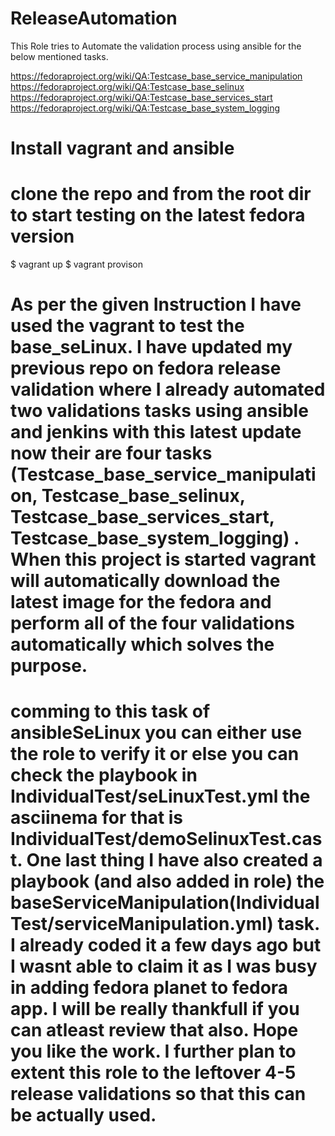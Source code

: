 # ReleaseAutomation

This Role tries to Automate the validation process using ansible for the below mentioned tasks.

https://fedoraproject.org/wiki/QA:Testcase_base_service_manipulation
https://fedoraproject.org/wiki/QA:Testcase_base_selinux
https://fedoraproject.org/wiki/QA:Testcase_base_services_start
https://fedoraproject.org/wiki/QA:Testcase_base_system_logging

# Install vagrant and ansible

# clone the repo and from the root dir to start testing on the latest fedora version
$ vagrant up
$ vagrant provison


# As per the given Instruction I have used the vagrant to test the base_seLinux. I have updated my previous repo on fedora release validation where I already automated two validations tasks using ansible and jenkins with this latest update now their are four tasks (Testcase_base_service_manipulation, Testcase_base_selinux, Testcase_base_services_start, Testcase_base_system_logging) . When this project is started vagrant will automatically download the latest image for the fedora and perform all of the four validations automatically which solves the purpose.

# comming to this task of ansibleSeLinux you can either use the role to verify it or else you can check the playbook in IndividualTest/seLinuxTest.yml the asciinema for that is IndividualTest/demoSelinuxTest.cast. One last thing I have also created a playbook (and also added in role) the baseServiceManipulation(IndividualTest/serviceManipulation.yml) task. I already coded it a few days ago but I wasnt able to claim it as I was busy in adding fedora planet to fedora app. I will be really thankfull if you can atleast review that also. Hope you like the work. I further plan to extent this role to the leftover 4-5 release validations so that this can be actually used.    
